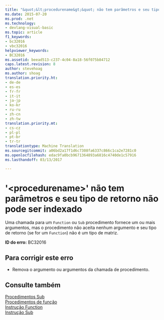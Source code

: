```yaml
---
title: "&quot;&lt;procedurename&gt;&quot; não tem parâmetros e seu tipo de retorno não pode ser indexado | Documentos do Microsoft"
ms.date: 2015-07-20
ms.prod: .net
ms.technology:
- devlang-visual-basic
ms.topic: article
f1_keywords:
- bc32016
- vbc32016
helpviewer_keywords:
- BC32016
ms.assetid: beead513-c237-4c04-8a18-56f075b84712
caps.latest.revision: 8
author: stevehoag
ms.author: shoag
translation.priority.ht:
- de-de
- es-es
- fr-fr
- it-it
- ja-jp
- ko-kr
- ru-ru
- zh-cn
- zh-tw
translation.priority.mt:
- cs-cz
- pl-pl
- pt-br
- tr-tr
translationtype: Machine Translation
ms.sourcegitcommit: a06bd2a17f1d6c7308fa6337c866c1ca2e7281c0
ms.openlocfilehash: edac9fa0bcb9671364893a6816c4740de1c57916
ms.lasthandoff: 03/13/2017

---
```

# <a name="39ltprocedurenamegt39-has-no-parameters-and-its-return-type-cannot-be-indexed"></a>'&lt;procedurename&gt;' não tem parâmetros e seu tipo de retorno não pode ser indexado
Uma chamada para um `Function` ou `Sub` procedimento fornece um ou mais argumentos, mas o procedimento não aceita nenhum argumento e seu tipo de retorno (se for um `Function`) não é um tipo de matriz.  
  
 **ID do erro:** BC32016  
  
## <a name="to-correct-this-error"></a>Para corrigir este erro  
  
-   Remova o argumento ou argumentos da chamada de procedimento.  
  
## <a name="see-also"></a>Consulte também  
 [Procedimentos Sub](../../visual-basic/programming-guide/language-features/procedures/sub-procedures.md)   
 [Procedimentos de função](../../visual-basic/programming-guide/language-features/procedures/function-procedures.md)   
 [Instrução Function](../../visual-basic/language-reference/statements/function-statement.md)   
 [Instrução Sub](../../visual-basic/language-reference/statements/sub-statement.md)

